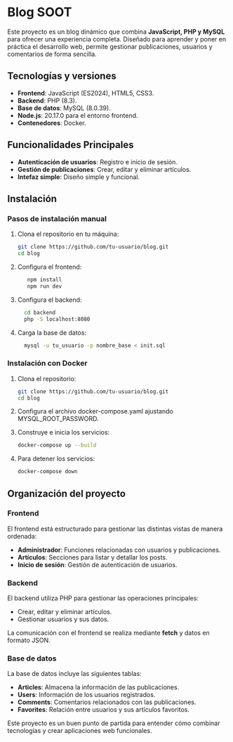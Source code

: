 # Blog SOOT

Este proyecto es un blog dinámico que combina **JavaScript, PHP y MySQL** para ofrecer una experiencia completa. Diseñado para aprender y poner en práctica el desarrollo web, permite gestionar publicaciones, usuarios y comentarios de forma sencilla.

## Tecnologías y versiones

- **Frontend**: JavaScript (ES2024), HTML5, CSS3.
- **Backend**: PHP (8.3).
- **Base de datos**: MySQL (8.0.39).
- **Node.js**:  20.17.0 para el entorno frontend.
- **Contenedores**: Docker.

## Funcionalidades Principales

- **Autenticación de usuarios**: Registro e inicio de sesión.
- **Gestión de publicaciones**: Crear, editar y eliminar artículos.
- **Intefaz simple**: Diseño simple y funcional.

## Instalación

### Pasos de instalación manual

1. Clona el repositorio en tu máquina:
     ```bash
   git clone https://github.com/tu-usuario/blog.git
   cd blog
   ```
2. Configura el frontend:
   ```bash
      npm install
      npm run dev
   ```
3. Configura el backend:
   ```bash
     cd backend
     php -S localhost:8080
   ```
4. Carga la base de datos:
   ```bash
     mysql -u tu_usuario -p nombre_base < init.sql
   ```
### Instalación con Docker

1. Clona el repositorio:
   ```bash
   git clone https://github.com/tu-usuario/blog.git
   cd blog
   ```
2. Configura el archivo docker-compose.yaml ajustando MYSQL_ROOT_PASSWORD.
    
3. Construye e inicia los servicios:
      ```bash
     docker-compose up --build

   ```
4. Para detener los servicios:
    ```bash
   docker-compose down
   ```
## Organización del proyecto

### Frontend
El frontend está estructurado para gestionar las distintas vistas de manera ordenada:

- **Administrador**: Funciones relacionadas con usuarios y publicaciones.
- **Artículos**: Secciones para listar y detallar los posts.
- **Inicio de sesión**: Gestión de autenticación de usuarios.

### Backend

El backend utiliza PHP para gestionar las operaciones principales:

- Crear, editar y eliminar artículos.
- Gestionar usuarios y sus datos.

La comunicación con el frontend se realiza mediante **fetch** y datos en formato JSON.

### Base de datos

La base de datos incluye las siguientes tablas:

- **Articles**: Almacena la información de las publicaciones.
- **Users**: Información de los usuarios registrados.
- **Comments**: Comentarios relacionados con las publicaciones.
- **Favorites**: Relación entre usuarios y sus artículos favoritos.

Este proyecto es un buen punto de partida para entender cómo combinar tecnologías y crear aplicaciones web funcionales.